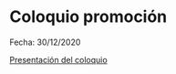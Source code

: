 # Coloquio promoción
Fecha: 30/12/2020

<a href="https://docs.google.com/presentation/d/1aHr7-l9E2--QieqtwGfWHha0Ja3_V5sK6i07MvklbwI/edit?usp=sharing">Presentación del coloquio</a>
